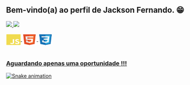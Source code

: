 ## Bem-vindo(a) ao perfil de Jackson Fernando. 😁

 <div>
  <a href="https://github.com/jackson-csilva">
  <img height="180em" src="https://github-readme-stats.vercel.app/api?username=jackson-csilva&show_icons=true&theme=tokyonight&include_all_commits=true&count_private=true"/>
  <img height="180em" src="https://github-readme-stats.vercel.app/api/top-langs/?username=jackson-csilva&layout=compact&langs_count=6&theme=tokyonight"/>
</div>
<div style="display: inline_block"><br>
  <img align="center" alt="Js" height="30" width="40" src="https://raw.githubusercontent.com/devicons/devicon/master/icons/javascript/javascript-plain.svg">
  <img align="center" alt="HTML" height="30" width="40" src="https://raw.githubusercontent.com/devicons/devicon/master/icons/html5/html5-original.svg">
  <img align="center" alt="CSS" height="30" width="40" src="https://raw.githubusercontent.com/devicons/devicon/master/icons/css3/css3-original.svg">
</div>

 <br>

  ### Aguardando apenas uma oportunidade !!!

<div>
  
  
  ![Snake animation](https://github.com/jackson-csilva/jackson-csilva/blob/output/github-contribution-grid-snake.svg)
  
  </div>
